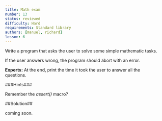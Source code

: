 ```yaml
---
title: Math exam
number: 13
status: reviewed
difficulty: Hard
requirements: Standard library
authors: [manuel, richard]
lesson: 6
---
```


Write a program that asks the user to solve some simple mathematic tasks.

If the user answers wrong, the program should abort with an error.

**Experts:** At the end, print the time it took the user to answer all the questions.

###Hints###

Remember the *assert()* macro?

##Solution##

coming soon.
<!--



-->
